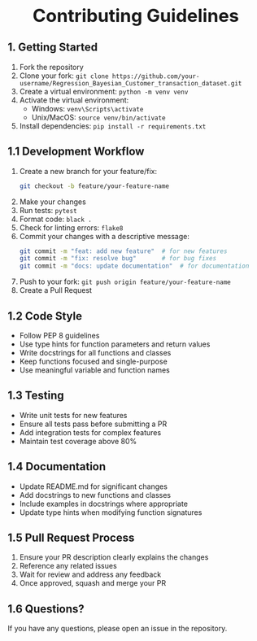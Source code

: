 <div style="font-size:2.5em; font-weight:bold; text-align:center; margin-top:20px;">Contributing Guidelines</div>

## 1. Getting Started
1. Fork the repository
2. Clone your fork: `git clone https://github.com/your-username/Regression_Bayesian_Customer_transaction_dataset.git`
3. Create a virtual environment: `python -m venv venv`
4. Activate the virtual environment:
   - Windows: `venv\Scripts\activate`
   - Unix/MacOS: `source venv/bin/activate`
5. Install dependencies: `pip install -r requirements.txt`

## 1.1 Development Workflow
1. Create a new branch for your feature/fix:
   ```bash
   git checkout -b feature/your-feature-name
   ```
2. Make your changes
3. Run tests: `pytest`
4. Format code: `black .`
5. Check for linting errors: `flake8`
6. Commit your changes with a descriptive message:
   ```bash
   git commit -m "feat: add new feature"  # for new features
   git commit -m "fix: resolve bug"       # for bug fixes
   git commit -m "docs: update documentation"  # for documentation
   ```
7. Push to your fork: `git push origin feature/your-feature-name`
8. Create a Pull Request

## 1.2 Code Style
- Follow PEP 8 guidelines
- Use type hints for function parameters and return values
- Write docstrings for all functions and classes
- Keep functions focused and single-purpose
- Use meaningful variable and function names

## 1.3 Testing
- Write unit tests for new features
- Ensure all tests pass before submitting a PR
- Add integration tests for complex features
- Maintain test coverage above 80%

## 1.4 Documentation
- Update README.md for significant changes
- Add docstrings to new functions and classes
- Include examples in docstrings where appropriate
- Update type hints when modifying function signatures

## 1.5 Pull Request Process
1. Ensure your PR description clearly explains the changes
2. Reference any related issues
3. Wait for review and address any feedback
4. Once approved, squash and merge your PR

## 1.6 Questions?
If you have any questions, please open an issue in the repository. 
